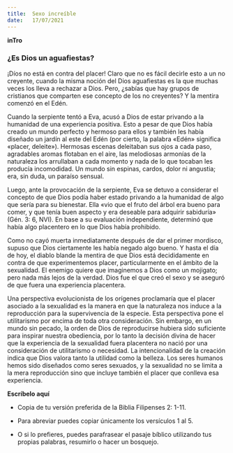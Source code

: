 ```yaml
---
title:  Sexo increíble
date:   17/07/2021
---
```


**inTro**

### ¿Es Dios un aguafiestas?

¡Díos no está en contra del placer! Claro que no es fácil decirle esto a un no creyente, cuando la misma noción del Dios aguafiestas es la que muchas veces los lleva a rechazar a Dios. Pero, ¿sabías que hay grupos de cristianos que comparten ese concepto de los no creyentes? Y la mentira comenzó en el Edén.

Cuando la serpiente tentó a Eva, acusó a Dios de estar privando a la humanidad de una experiencia positiva. Esto a pesar de que Dios había creado un mundo perfecto y hermoso para ellos y también les había diseñado un jardín al este del Edén (por cierto, la palabra «Edén» significa «placer, deleite»). Hermosas escenas deleitaban sus ojos a cada paso, agradables aromas flotaban en el aire, las melodiosas armonías de la naturaleza los arrullaban a cada momento y nada de lo que tocaban les producía incomodidad. Un mundo sin espinas, cardos, dolor ni angustia; era, sin duda, un paraíso sensual.

Luego, ante la provocación de la serpiente, Eva se detuvo a considerar el concepto de que Dios podía haber estado privando a la humanidad de algo que sería para su bienestar. Ella «vio que el fruto del árbol era bueno para comer, y que tenía buen aspecto y era deseable para adquirir sabiduría» (Gén. 3: 6, NVI). En base a su evaluación independiente, determinó que había algo placentero en lo que Dios había prohibido.

Como no cayó muerta inmediatamente después de dar el primer mordisco, supuso que Dios ciertamente les había negado algo bueno. Y hasta el día de hoy, el diablo blande la mentira de que Dios está decididamente en contra de que experimentemos placer, particularmente en el ámbito de la sexualidad. El enemigo quiere que imaginemos a Dios como un mojigato; pero nada más lejos de la verdad. Dios fue el que creó el sexo y se aseguró de que fuera una experiencia placentera.

Una perspectiva evolucionista de los orígenes proclamaría que el placer asociado a la sexualidad es la manera en que la naturaleza nos induce a la reproducción para la supervivencia de la especie. Esta perspectiva pone el utilitarismo por encima de toda otra consideración. Sin embargo, en un mundo sin pecado, la orden de Dios de reproducirse hubiera sido suficiente para inspirar nuestra obediencia, por lo tanto la decisión divina de hacer que la experiencia de la sexualidad fuera placentera no nació por una consideración de utilitarismo o necesidad. La intencionalidad de la creación indica que Dios valora tanto la utilidad como la belleza. Los seres humanos hemos sido diseñados como seres sexuados, y la sexualidad no se limita a la mera reproducción sino que incluye también el placer que conlleva esa experiencia.

**Escríbelo aquí**

- Copia de tu versión preferida de la Biblia Filipenses 2: 1-11.

- Para abreviar puedes copiar únicamente los versículos 1 al 5.

- O si lo prefieres, puedes parafrasear el pasaje bíblico utilizando tus propias palabras, resumirlo o hacer un bosquejo.

